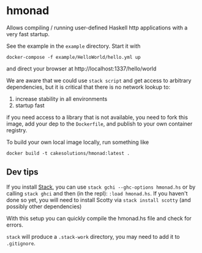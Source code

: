 # hmonad

Allows compiling / running user-defined Haskell http applications with
a very fast startup.

See the example in the `example` directory. Start it with

```
docker-compose -f example/HelloWorld/hello.yml up
```

and direct your browser at http://localhost:1337/hello/world

We are aware that we could use `stack script` and get access to
arbitrary dependencies, but it is critical that there is no network
lookup to:

1. increase stability in all environments
1. startup fast

if you need access to a library that is not available, you need to
fork this image, add your dep to the `Dockerfile`, and publish to
your own container registry.

To build your own local image locally, run something like

```
docker build -t cakesolutions/hmonad:latest .
```
## Dev tips

If you install [Stack](https://docs.haskellstack.org/en/stable/README/#how-to-install),
you can use `stack gchi --ghc-options hmonad.hs` or by calling `stack ghci` and
then (in the repl): `:load hmonad.hs`. If you haven't done so yet, you will
need to install Scotty via `stack install scotty` (and possibly other dependencies)

With this setup you can quickly compile the hmonad.hs file and check for errors.

`stack` will produce a `.stack-work` directory, you may need to add it to
`.gitignore`.
